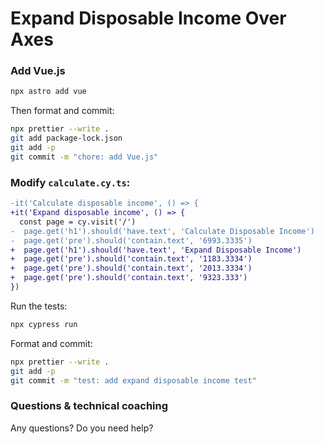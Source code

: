 # Expand Disposable Income Over Axes

### Add Vue.js

```sh
npx astro add vue
```

Then format and commit:

```sh
npx prettier --write .
git add package-lock.json
git add -p
git commit -m "chore: add Vue.js"
```

### Modify `calculate.cy.ts`:

```diff
-it('Calculate disposable income', () => {
+it('Expand disposable income', () => {
  const page = cy.visit('/')
-  page.get('h1').should('have.text', 'Calculate Disposable Income')
-  page.get('pre').should('contain.text', '6993.3335')
+  page.get('h1').should('have.text', 'Expand Disposable Income')
+  page.get('pre').should('contain.text', '1183.3334')
+  page.get('pre').should('contain.text', '2013.3334')
+  page.get('pre').should('contain.text', '9323.333')
})
```

Run the tests:

```sh
npx cypress run
```

Format and commit:

```sh
npx prettier --write .
git add -p
git commit -m "test: add expand disposable income test"
```

### Questions & technical coaching

Any questions? Do you need help?
